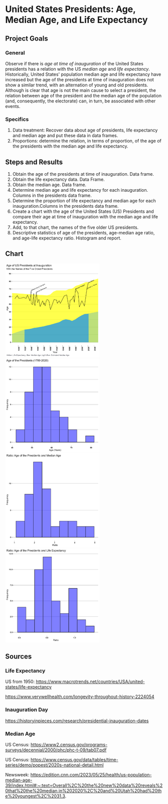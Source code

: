 # United States Presidents: Age, Median Age, and Life Expectancy
## Project Goals
### General
Observe if there is *age at time of inauguration* of the United States presidents has a relation with the US *median age* and *life expectancy*.
Historically, United States' population median age and life expectancy have increased but the age of the presidents at time of inauguration does not show a similar trend, with an alternation of young and old presidents. Although is clear that age is not the main cause to select a president, the relation between age of the president and the median age of the population (and, consequently, the electorate) can, in turn, be associated with other events. 
### Specifics
1. Data treatment: Recover data about age of presidents, life expectancy and median age and put these data in data frames.
2. Proportions: determine the relation, in terms of proportion, of the age of the presidents with the median age and life expectancy. 
## Steps and Results
1. Obtain the age of the presidents at time of inauguration. Data frame. 
2. Obtain the life expectancy data. Data Frame.
3. Obtain the median age. Data frame.
4. Determine median age and life expectancy for each inauguration. Columns in the presidents data frame.
5. Determine the proportion of life expectancy and median age for each inauguration.Columns in the presidents data frame.
6. Create a chart with the age of the United States (US) Presidents and compare their age at time of inauguration with the median age and life expectancy.
7. Add, to that chart, the names of the five older US presidents.
8. Descriptive statistics of age of the presidents, age-median age ratio, and age-life expectancy ratio. Histogram and report.
## Chart
<img src="output/presidents.png" alt="drawing" width="300"/>
<img src="output/presidents_age_graph.png" alt="drawing" width="300"/>
<img src="output/median_age_proportion_graph.png" alt="drawing" width="300"/>
<img src="output/life_expectancy_ratio.png" alt="drawing" width="300"/>




## Sources

### Life Expectancy

US from 1950: https://www.macrotrends.net/countries/USA/united-states/life-expectancy

https://www.verywellhealth.com/longevity-throughout-history-2224054

### Inauguration Day 

https://historyinpieces.com/research/presidential-inauguration-dates

### Median Age

US Census: https://www2.census.gov/programs-surveys/decennial/2000/phc/phc-t-09/tab07.pdf

US Census: https://www.census.gov/data/tables/time-series/demo/popest/2020s-national-detail.html

Newsweek: https://edition.cnn.com/2023/05/25/health/us-population-median-age-39/index.html#:~:text=Overall%2C%20the%20new%20data%20reveals%20that%20the%20median,in%202020%2C%20and%20Utah%20had%20the%20youngest%2C%2031.3.



